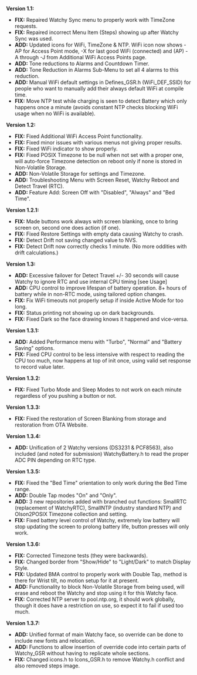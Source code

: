 **Version 1.1:**
- **FIX:**  Repaired Watchy Sync menu to properly work with TimeZone requests.
- **FIX:**  Repaired incorrect Menu Item (Steps) showing up after Watchy Sync was used.
- **ADD:**  Updated icons for WiFi, TimeZone & NTP.  WiFi icon now shows -AP for Access Point mode, -X for last good WiFi (connected) and (AP) -A through -J from Additional WiFi Access Points page.
- **ADD:**  Tone reductions to Alarms and Countdown Timer.
- **ADD:**  Tone Reduction in Alarms Sub-Menu to set all 4 alarms to this reduction.
- **ADD:**  Manual WiFi default settings in Defines_GSR.h (WiFi_DEF_SSID) for people who want to manually add their always default WiFi at compile time.
- **FIX:**  Move NTP test while charging is seen to detect Battery which only happens once a minute (avoids constant NTP checks blocking WiFi usage when no WiFi is available).

**Version 1.2:**
- **FIX:**  Fixed Additional WiFi Access Point functionality.
- **FIX:**  Fixed minor issues with various menus not giving proper results.
- **FIX:**  Fixed WiFi indicator to show properly.
- **FIX:**  Fixed POSIX Timezone to be null when not set with a proper one, will auto-force Timezone detection on reboot only if none is stored in Non-Volatile Storage.
- **ADD:**  Non-Volatile Storage for settings and Timezone.
- **ADD:**  Troubleshooting Menu with Screen Reset, Watchy Reboot and Detect Travel (RTC).
- **ADD:**  Feature Add:  Screen Off with "Disabled", "Always" and "Bed Time".

**Version 1.2.1:**
- **FIX:**  Made buttons work always with screen blanking, once to bring screen on, second one does action (if one).
- **FIX:**  Fixed Restore Settings with empty data causing Watchy to crash.
- **FIX:**  Detect Drift not saving changed value to NVS.
- **FIX:**  Detect Drift now correctly checks 1 minute.  (No more oddities with drift calculations.)

**Version 1.3:**
- **ADD:**  Excessive failover for Detect Travel +/- 30 seconds will cause Watchy to ignore RTC and use internal CPU timing [see Usage]
- **ADD:**  CPU control to improve lifespan of battery operation.  8+ hours of battery while in non-RTC mode, using tailored option changes.
- **FIX:**  Fix WiFi timeouts not properly setup if inside Active Mode for too long.
- **FIX:**  Status printing not showing up on dark backgrounds.
- **FIX:**  Fixed Dark so the face drawing knows it happened and vice-versa.

**Version 1.3.1:**
- **ADD:**  Added Performance menu with "Turbo", "Normal" and "Battery Saving" options.
- **FIX:**  Fixed CPU control to be less intensive with respect to reading the CPU too much, now happens at top of init once, using valid set response to record value later.

**Version 1.3.2:**
- **FIX:**  Fixed Turbo Mode and Sleep Modes to not work on each minute regardless of you pushing a button or not.

**Version 1.3.3:**
- **FIX:**  Fixed the restoration of Screen Blanking from storage and restoration from OTA Website.

**Version 1.3.4:**
- **ADD:**  Unification of 2 Watchy versions (DS3231 & PCF8563), also included (and noted for submission) WatchyBattery.h to read the proper ADC PIN depending on RTC type.

**Version 1.3.5:**
- **FIX:**  Fixed the "Bed Time" orientation to only work during the Bed Time range.
- **ADD:**  Double Tap modes "On" and "Only".
- **ADD:**  3 new repositories added with branched out functions:  SmallRTC (replacement of WatchyRTC), SmallNTP (industry standard NTP) and Olson2POSIX Timezone collection and setting.
- **FIX:**  Fixed battery level control of Watchy, extremely low battery will stop updating the screen to prolong battery life, button presses will only work.

**Version 1.3.6:**
- **FIX:**  Corrected Timezone tests (they were backwards).
- **FIX:**  Changed border from "Show/Hide" to "Light/Dark" to match Display Style.
- **FIX:**  Updated BMA control to properly work with Double Tap, method is there for Wrist tilt, no motion setup for it at present.
- **ADD:**  Functionality to block Non-Volatile Storage from being used, will erase and reboot the Watchy and stop using it for this Watchy face.
- **FIX:**  Corrected NTP server to pool.ntp.org, it should work globally, though it does have a restriction on use, so expect it to fail if used too much.

**Version 1.3.7:**
- **ADD:**  Unified format of main Watchy face, so override can be done to include new fonts and relocation.
- **ADD:**  Functions to allow insertion of override code into certain parts of Watchy_GSR without having to replicate whole sections.
- **FIX:**  Changed icons.h to Icons_GSR.h to remove Watchy.h conflict and also removed steps image.
